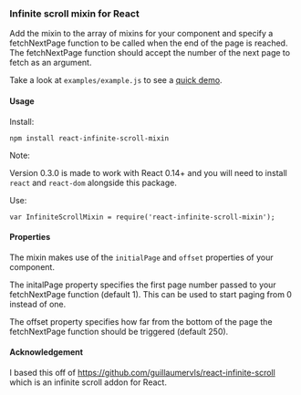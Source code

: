 ### Infinite scroll mixin for React

Add the mixin to the array of mixins for your component and specify a fetchNextPage function to be called when the end of the page is reached.
The fetchNextPage function should accept the number of the next page to fetch as an argument.

Take a look at `examples/example.js` to see a [quick demo](https://bausmeier.github.io/react-infinite-scroll-mixin).

#### Usage

Install:

`npm install react-infinite-scroll-mixin`

Note:

Version 0.3.0 is made to work with React 0.14+ and you will need to install `react` and `react-dom` alongside this package.

Use:

`var InfiniteScrollMixin = require('react-infinite-scroll-mixin');`

#### Properties

The mixin makes use of the `initialPage` and `offset` properties of your component.

The initalPage property specifies the first page number passed to your fetchNextPage function (default 1). This can be used to start paging from 0 instead of one.

The offset property specifies how far from the bottom of the page the fetchNextPage function should be triggered (default 250).

#### Acknowledgement

I based this off of https://github.com/guillaumervls/react-infinite-scroll which is an infinite scroll addon for React.
